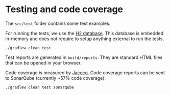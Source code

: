 # Testing and code coverage
The `src/test` folder contains some test examples.

For running the tests, we use the [H2 database](http://www.h2database.com/html/main.html). This database is embedded in-memory and does not require to setup anything external to run the tests.

```
./gradlew clean test
```

Test reports are generated in `build/reports`. They are standard HTML files that can be opened in your browser.

Code coverage is measured by [Jacoco](https://www.eclemma.org/jacoco). Code coverage reports can be sent to SonarQube (currently ~57% code coverage):

```
./gradlew clean test sonarqube
```
